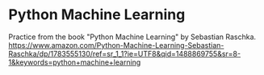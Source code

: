 # Python Machine Learning
Practice from the book "Python Machine Learning" by Sebastian Raschka.
https://www.amazon.com/Python-Machine-Learning-Sebastian-Raschka/dp/1783555130/ref=sr_1_1?ie=UTF8&qid=1488869755&sr=8-1&keywords=python+machine+learning